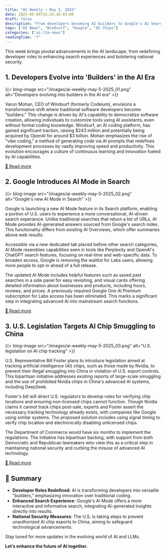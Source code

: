 ```yaml
---
title: "AI Weekly – May 5, 2025"
date: 2025-05-05T15:24:18-03:00
draft: false
description: "From developers becoming AI builders to Google's AI Search and chip regulation, this week's transformative developments in AI."
tags: ["AI News", "Windsurf", "Google", "AI Chips"]
categories: ["ai-llm-news"]
readingTime: "7"
---
```


This week brings pivotal advancements in the AI landscape, from redefining developer roles to enhancing search experiences and bolstering national security.

## 1. Developers Evolve into 'Builders' in the AI Era

{{< blog-image src="/images/ai-weekly-may-5-2025_01.png" alt="Developers evolving into builders in the AI era" >}}

Varun Mohan, CEO of Windsurf (formerly Codeium), envisions a transformative shift where traditional software developers become "builders." This change is driven by AI's capability to democratize software creation, allowing individuals to customize tools using AI assistants, even without formal coding knowledge. Windsurf, an AI coding platform, has gained significant traction, raising $243 million and potentially being acquired by OpenAI for around $3 billion. Mohan emphasizes the rise of "vibe coding," a method of generating code via AI prompts that redefines development processes by vastly improving speed and productivity. This evolution encourages a culture of continuous learning and innovation fueled by AI capabilities.

[🔗 Read more](https://www.businessinsider.com/developers-redefined-builders-ai-windsurf-ceo-varun-mohan-2025-5)

## 2. Google Introduces AI Mode in Search

{{< blog-image src="/images/ai-weekly-may-5-2025_02.png" alt="Google's new AI Mode in Search" >}}

Google is launching a new AI Mode feature in its Search platform, enabling a portion of U.S. users to experience a more conversational, AI-driven search experience. Unlike traditional searches that return a list of URLs, AI Mode provides AI-generated answers sourced from Google's search index. This functionality differs from existing AI Overviews, which offer summaries above web results.

Accessible via a new dedicated tab placed before other search categories, AI Mode resembles capabilities seen in tools like Perplexity and OpenAI's ChatGPT search features, focusing on real-time and web-specific data. To broaden access, Google is removing the waitlist for Labs users, allowing more people to opt-in ahead of a full release.

The updated AI Mode includes helpful features such as saved past searches in a side panel for easy revisiting, and visual cards offering detailed information about businesses and products, including hours, reviews, and prices. A previously required Google One AI Premium subscription for Labs access has been eliminated. This marks a significant step in integrating advanced AI into mainstream search functions.

[🔗 Read more](https://www.theverge.com/news/659448/google-ai-mode-search-public-test-us)

## 3. U.S. Legislation Targets AI Chip Smuggling to China

{{< blog-image src="/images/ai-weekly-may-5-2025_03.png" alt="U.S. legislation on AI chip tracking" >}}

U.S. Representative Bill Foster plans to introduce legislation aimed at tracking artificial intelligence (AI) chips, such as those made by Nvidia, to prevent their illegal smuggling into China in violation of U.S. export controls. This bipartisan initiative addresses existing reports of large-scale smuggling and the use of prohibited Nvidia chips in China's advanced AI systems, including DeepSeek.

Foster's bill will direct U.S. regulators to develop rules for verifying chip locations and ensuring non-licensed chips cannot function. Though Nvidia claims it cannot track chips post-sale, experts and Foster assert the necessary tracking technology already exists, with companies like Google using similar systems. The proposed solution includes using signal timing to verify chip location and electronically disabling unlicensed chips.

The Department of Commerce would have six months to implement the regulations. The initiative has bipartisan backing, with support from both Democratic and Republican lawmakers who view this as a critical step in maintaining national security and curbing the misuse of advanced AI technology.

[🔗 Read more](https://www.reuters.com/world/us/us-lawmaker-targets-nvidia-chip-smuggling-china-with-new-bill-2025-05-05/)

## 📌 Summary

- **Developer Roles Redefined**: AI is transforming developers into versatile "builders," emphasizing innovation over traditional coding.
- **Enhanced Search Experience**: Google's AI Mode offers a more interactive and informative search, integrating AI-generated insights directly into results.
- **National Security Measures**: The U.S. is taking steps to prevent unauthorized AI chip exports to China, aiming to safeguard technological advancements.

Stay tuned for more updates in the evolving world of AI and LLMs.

**Let’s enhance the future of AI together.**
